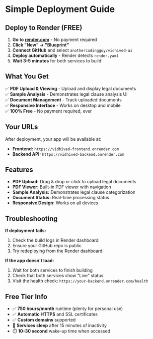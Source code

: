 # Simple Deployment Guide

## Deploy to Render (FREE)

1. **Go to [render.com](https://render.com)** - No payment required
2. **Click "New" → "Blueprint"**
3. **Connect GitHub** and select `anothercodingguy/vidhived-ai`
4. **Deploy automatically** - Render detects `render.yaml`
5. **Wait 3-5 minutes** for both services to build

## What You Get

✅ **PDF Upload & Viewing** - Upload and display legal documents  
✅ **Sample Analysis** - Demonstrates legal clause analysis UI  
✅ **Document Management** - Track uploaded documents  
✅ **Responsive Interface** - Works on desktop and mobile  
✅ **100% Free** - No payment required, ever

## Your URLs

After deployment, your app will be available at:
- **Frontend:** `https://vidhived-frontend.onrender.com`
- **Backend API:** `https://vidhived-backend.onrender.com`

## Features

- **PDF Upload:** Drag & drop or click to upload legal documents
- **PDF Viewer:** Built-in PDF viewer with navigation
- **Sample Analysis:** Demonstrates legal clause categorization
- **Document Status:** Real-time processing status
- **Responsive Design:** Works on all devices

## Troubleshooting

**If deployment fails:**
1. Check the build logs in Render dashboard
2. Ensure your GitHub repo is public
3. Try redeploying from the Render dashboard

**If the app doesn't load:**
1. Wait for both services to finish building
2. Check that both services show "Live" status
3. Visit the health check: `https://your-backend.onrender.com/health`

## Free Tier Info

- ✅ **750 hours/month** runtime (plenty for personal use)
- ✅ **Automatic HTTPS** and SSL certificates  
- ✅ **Custom domains** supported
- 🔄 **Services sleep** after 15 minutes of inactivity
- ⏱️ **10-30 second** wake-up time when accessed
